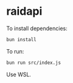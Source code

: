 # raidapi

To install dependencies:

```bash
bun install
```

To run:

```bash
bun run src/index.js
```

Use WSL.